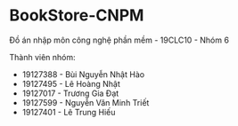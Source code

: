 # BookStore-CNPM
Đồ án nhập môn công nghệ phần mềm - 19CLC10 - Nhóm 6

Thành viên nhóm: 
+ 19127388 - Bùi Nguyễn Nhật Hào
+ 19127495 - Lê Hoàng Nhật
+ 19127017 - Trương Gia Đạt
+ 19127599 - Nguyễn Văn Minh Triết
+ 19127401 - Lê Trung Hiếu


